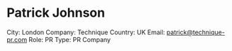 # Patrick Johnson

City: London
Company: Technique
Country: UK
Email: patrick@technique-pr.com
Role: PR
Type: PR Company